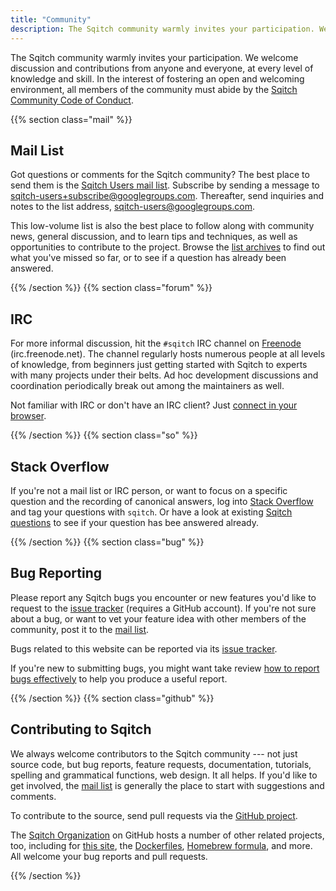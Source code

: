 ```yaml
---
title: "Community"
description: The Sqitch community warmly invites your participation. We welcome discussion and contributions from anyone and everyone, at every level of knowledge and skill.
---
```


The Sqitch community warmly invites your participation. We welcome discussion
and contributions from anyone and everyone, at every level of knowledge and
skill. In the interest of fostering an open and welcoming environment, all
members of the community must abide by the [Sqitch Community Code of
Conduct](/coc/).

{{% section class="mail" %}}

Mail List
---------

Got questions or comments for the Sqitch community? The best place to send them
is the [Sqitch Users mail list][list]. Subscribe by sending a message to
[sqitch-users+subscribe@googlegroups.com][subscribe]. Thereafter, send inquiries and notes to
the list address, [sqitch-users@googlegroups.com][post].

This low-volume list is also the best place to follow along with community news,
general discussion, and to learn tips and techniques, as well as opportunities
to contribute to the project. Browse the [list archives][list] to find out what
you've missed so far, or to see if a question has already been answered.

 [list]: https://groups.google.com/group/sqitch-users "Sqitch Users mail list"
 [subscribe]: mailto:sqitch-users+subscribe@googlegroups.com "Subscribe to sqitch-users"
 [post]: mailto:sqitch-users@googlegroups.com "Post to sqitch-users"

{{% /section %}}
{{% section class="forum" %}}

IRC
---

For more informal discussion, hit the `#sqitch` IRC channel on [Freenode]
(irc.freenode.net). The channel regularly hosts numerous people at all levels of
knowledge, from beginners just getting started with Sqitch to experts with many
projects under their belts. Ad hoc development discussions and coordination
periodically break out among the maintainers as well.

Not familiar with IRC or don't have an IRC client? Just [connect in your browser].

  [Freenode]: https://freenode.net
    "freenode.net - Supporting Free and Open Source Software Communities since 1998"
  [connect in your browser]: https://webchat.freenode.net/?randomnick=1&channels=%23sqitch
    "Chat on the #sqitch channel now"


{{% /section %}}
{{% section class="so" %}}

Stack Overflow
--------------

If you're not a mail list or IRC person, or want to focus on a specific question
and the recording of canonical answers, log into [Stack Overflow] and tag your
questions with `sqitch`. Or have a look at existing [Sqitch questions] to see if
your question has bee answered already.

[Stack Overflow]: https://stackoverflow.com/
[Sqitch questions]: https://stackoverflow.com/questions/tagged/sqitch
  "Stack Overflow: “Questions tagged \[sqitch\]”"


{{% /section %}}
{{% section class="bug" %}}

Bug Reporting
-------------

Please report any Sqitch bugs you encounter or new features you'd like to
request to the [issue tracker][sqitch-issues] \(requires a GitHub account). If
you're not sure about a bug, or want to vet your feature idea with other members
of the community, post it to the [mail list].

Bugs related to this website can be reported via its
[issue tracker][site-issues].

If you're new to submitting bugs, you might want take review [how to report bugs
effectively][guide] to help you produce a useful report.

  [sqitch-issues]: https://github.com/sqitchers/sqitch/issues
  [mail list]: #mail-list
  [site-issues]: https://github.com/sqitchers/sqitch.org/issues
  [guide]: https://www.chiark.greenend.org.uk/~sgtatham/bugs.html

{{% /section %}}
{{% section class="github" %}}

Contributing to Sqitch
----------------------

We always welcome contributors to the Sqitch community --- not just source code,
but bug reports, feature requests, documentation, tutorials, spelling and
grammatical functions, web design. It all helps. If you'd like to get involved,
the [mail list] is generally the place to start with suggestions and comments.

To contribute to the source, send pull requests via the [GitHub project].

The [Sqitch Organization] on GitHub hosts a number of other related projects, too,
including for [this site], the [Dockerfiles], [Homebrew formula], and more.
All welcome your bug reports and pull requests.

  [mail list]: #mail-list
  [GitHub project]: https://github.com/sqitchers/sqitch/ "Sqitch on GitHub"
  [Sqitch Organization]: https://github.com/sqitchers/ "Sqitch Organization on GitHub"
  [this site]: https://github.com/sqitchers/sqitch/ "sqitch.org on GitHub"
  [Dockerfiles]: https://github.com/sqitchers/docker-sqitch
    "Docker Image packaging for Sqitch"
  [Homebrew formula]: https://github.com/sqitchers/homebrew-sqitch
    "Homebrew Formulas for Sqitch"

{{% /section %}}
